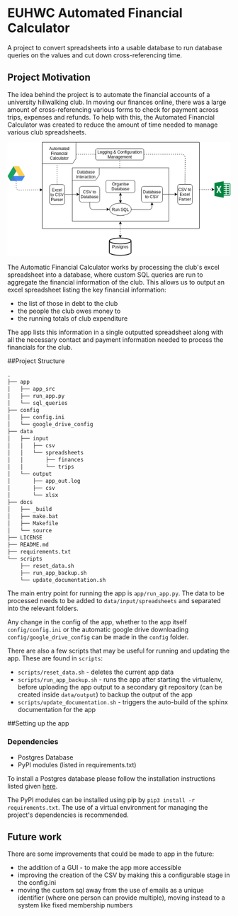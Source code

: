 # EUHWC Automated Financial Calculator

A project to convert spreadsheets into a usable database to run database queries on the values and cut down cross-referencing time.

## Project Motivation

The idea behind the project is to automate the financial accounts of a university hillwalking club.
In moving our finances online, there was a large amount of cross-referencing various forms to check for payment
across trips, expenses and refunds. To help with this, the Automated Financial Calculator was created to reduce the amount
of time needed to manage various club spreadsheets.


![alt text](docs/source/_static/auto_calculator.png)

The Automatic Financial Calculator works by processing the club's excel spreadsheet into a database, where custom SQL queries 
are run to aggregate the financial information of the club. This allows us to output an excel spreadsheet listing the key
financial information:
* the list of those in debt to the club
* the people the club owes money to
* the running totals of club expenditure

The app lists this information in a single outputted spreadsheet along with all the necessary contact and payment information needed to process the financials for the club.

##Project Structure 


````
.
├── app
│   ├── app_src
│   ├── run_app.py
│   └── sql_queries
├── config
│   ├── config.ini
│   └── google_drive_config
├── data
│   ├── input
│   │   ├── csv
│   │   └── spreadsheets
│   │       ├── finances
│   │       └── trips
│   └── output
│       ├── app_out.log
│       ├── csv
│       └── xlsx
├── docs
│   ├── _build
│   ├── make.bat
│   ├── Makefile
│   └── source
├── LICENSE
├── README.md
├── requirements.txt
└── scripts
    ├── reset_data.sh
    ├── run_app_backup.sh
    └── update_documentation.sh

````

The main entry point for running the app is `app/run_app.py`. The data to be processed needs to be added to 
`data/input/spreadsheets` and separated into the relevant folders.

Any change in the config of the app, whether to the app itself `config/config.ini` or the automatic google drive 
downloading `config/google_drive_config` can be made in the `config` folder. 

There are also a few scripts that may be useful for running and updating the app. These are found in `scripts`:
* `scripts/reset_data.sh` - deletes the current app data
* `scripts/run_app_backup.sh` - runs the app after starting the virtualenv, before uploading the app output to a 
secondary git repository (can be created inside `data/output`) to backup the output of the app
* `scripts/update_documentation.sh` - triggers the auto-build of the sphinx documentation for the app


##Setting up the app

### Dependencies

* Postgres Database
* PyPI modules (listed in requirements.txt)

To install a Postgres database please follow the installation instructions listed given [here](https://www.postgresql.org/docs/9.3/tutorial-install.html). 

The PyPI modules can be installed using pip by `pip3 install -r requirements.txt`. The use of a virtual environment for
managing the project's dependencies is recommended.

## Future work

There are some improvements that could be made to app in the future:
* the addition of a GUI - to make the app more accessible 
* improving the creation of the CSV by making this a configurable stage in the config.ini
* moving the custom sql away from the use of emails as a unique identifier (where one person can provide multiple),
moving instead to a system like fixed membership numbers
